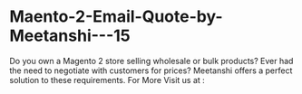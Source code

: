 # Maento-2-Email-Quote-by-Meetanshi---15
Do you own a Magento 2 store selling wholesale or bulk products? Ever had the need to negotiate with customers for prices? Meetanshi offers a perfect solution to these requirements.  For More Visit us at : 
